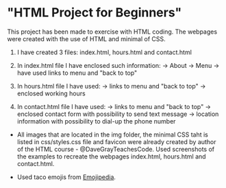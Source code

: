 # "HTML Project for Beginners"

This project has been made to exercise with HTML coding. The webpages were created with the use of HTML and minimal of CSS.

1. I have created 3 files: index.html, hours.html and contact.html

2. In index.html file I have enclosed such information:
   -> About
   -> Menu
   -> have used links to menu and "back to top"

3. In hours.html file I have used:
   -> links to menu and "back to top"
   -> enclosed working hours

4. In contact.html file I have used:
   -> links to menu and "back to top"
   -> enclosed contact form with possibility to send text message
   -> location information with possibility to dial-up the phone number

- All images that are located in the img folder, the minimal CSS taht is listed in css/styles.css file and favicon were already created by author of the HTML course - @DaveGrayTeachesCode. Used screenshots of the examples to recreate the webpages index.html, hours.html and contact.html.

- Used taco emojis from [Emojipedia](https://emojipedia.org/taco/).
